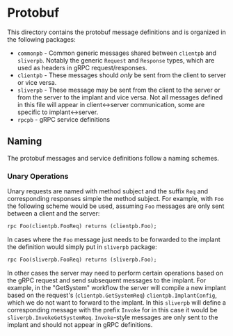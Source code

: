 Protobuf
=========

This directory contains the protobuf message definitions and is organized in the following packages:

 * `commonpb` - Common generic messages shared between `clientpb` and `sliverpb`. Notably the generic `Request` and `Response` types, which are used as headers in gRPC request/responses.
 * `clientpb` - These messages should _only_ be sent from the client to server or vice versa.
 * `sliverpb` - These message may be sent from the client to the server or from the server to the implant and vice versa. Not all messages defined in this file will appear in client<->server communication, some are specific to implant<->server.
 * `rpcpb` - gRPC service definitions
 
## Naming

The protobuf messages and service definitions follow a naming schemes.

### Unary Operations

Unary requests are named with method subject and the suffix `Req` and corresponding responses simple the method subject. For example, with `Foo` the following scheme would be used, assuming `Foo` messages are only sent between a client and the server:

```protobuf
rpc Foo(clientpb.FooReq) returns (clientpb.Foo);
```

In cases where the `Foo` message just needs to be forwarded to the implant the definition would simply put in `sliverpb` package:

```protobuf
rpc Foo(sliverpb.FooReq) returns (sliverpb.Foo);
```

In other cases the server may need to perform certain operations based on the gRPC request and send subsequent messages to the implant. For example, in the "GetSystem" workflow the server will compile a new implant based on the request's (`clientpb.GetSystemReq`) `clientpb.ImplantConfig`, which we do not want to forward to the implant. In this `sliverpb` will define a corresponding message with the prefix `Invoke` for in this case it would be `sliverpb.InvokeGetSystemReq`. `Invoke`-style messages are only sent to the implant and should not appear in gRPC definitions.
